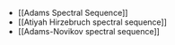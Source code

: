 - [[Adams Spectral Sequence]]
- [[Atiyah Hirzebruch spectral sequence]]
- [[Adams-Novikov spectral sequence]]